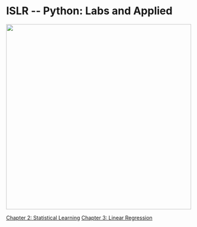 # ISLR -- Python: Labs and Applied

<img src="https://github.com/mscaudill/IntroStatLearn/blob/master/ISLRimage.jpg" height="500">

[Chapter 2: Statistical Learning](notebooks/Ch2_Statistical_Learning)
[Chapter 3: Linear Regression](notebooks/Ch3_Linear_Regression)
